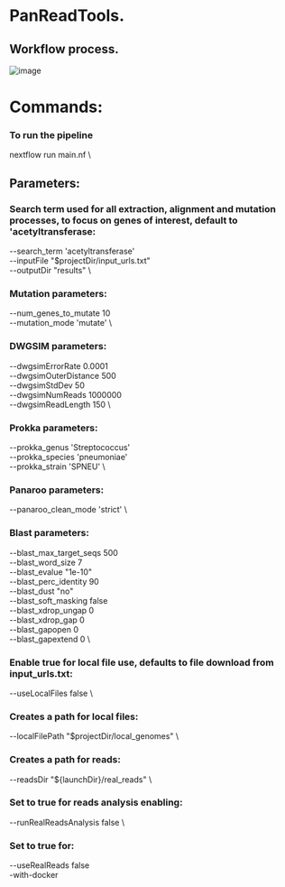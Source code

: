 # PanReadTools.

## Workflow process.

![image](https://github.com/user-attachments/assets/11c75679-a1cf-4a4d-997a-db291e31e428)

# Commands:
### To run the pipeline
nextflow run main.nf \
## Parameters:
  ### Search term used for all extraction, alignment and mutation processes, to focus on genes of interest, default to 'acetyltransferase:
  --search_term 'acetyltransferase' \
  --inputFile "$projectDir/input_urls.txt" \
  --outputDir "results" \

  ### Mutation parameters:
  --num_genes_to_mutate 10 \
  --mutation_mode 'mutate' \

  ### DWGSIM parameters:
  --dwgsimErrorRate 0.0001 \
  --dwgsimOuterDistance 500 \
  --dwgsimStdDev 50 \
  --dwgsimNumReads 1000000 \
  --dwgsimReadLength 150 \

  ### Prokka parameters:
  --prokka_genus 'Streptococcus' \
  --prokka_species 'pneumoniae' \
  --prokka_strain 'SPNEU' \

  ### Panaroo parameters:
  --panaroo_clean_mode 'strict' \

  ### Blast parameters:
  --blast_max_target_seqs 500 \
  --blast_word_size 7 \
  --blast_evalue "1e-10" \
  --blast_perc_identity 90 \
  --blast_dust "no" \
  --blast_soft_masking false \
  --blast_xdrop_ungap 0 \
  --blast_xdrop_gap 0 \
  --blast_gapopen 0 \
  --blast_gapextend 0 \

  ### Enable true for local file use, defaults to file download from input_urls.txt:
  --useLocalFiles false \

  ### Creates a path for local files:
  --localFilePath "$projectDir/local_genomes" \

  ### Creates a path for reads:
  --readsDir "${launchDir}/real_reads" \

  ### Set to true for reads analysis enabling: 
  --runRealReadsAnalysis false \

  ### Set to true for:
  --useRealReads false \
  -with-docker
